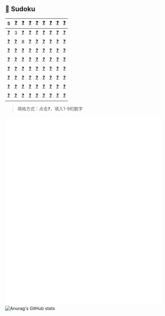 ## 🧩 Sudoku

| 5 | [❓](https://github.com/yunyinghua/yunyinghua/issues/new?title=sudoku%7Cset%7Cr1%7Cc2%7C) | [❓](https://github.com/yunyinghua/yunyinghua/issues/new?title=sudoku%7Cset%7Cr1%7Cc3%7C) | [❓](https://github.com/yunyinghua/yunyinghua/issues/new?title=sudoku%7Cset%7Cr1%7Cc4%7C) | [❓](https://github.com/yunyinghua/yunyinghua/issues/new?title=sudoku%7Cset%7Cr1%7Cc5%7C) | [❓](https://github.com/yunyinghua/yunyinghua/issues/new?title=sudoku%7Cset%7Cr1%7Cc6%7C) | [❓](https://github.com/yunyinghua/yunyinghua/issues/new?title=sudoku%7Cset%7Cr1%7Cc7%7C) | [❓](https://github.com/yunyinghua/yunyinghua/issues/new?title=sudoku%7Cset%7Cr1%7Cc8%7C) | [❓](https://github.com/yunyinghua/yunyinghua/issues/new?title=sudoku%7Cset%7Cr1%7Cc9%7C) |  
|---|---|---|---|---|---|---|---|---|  
| [❓](https://github.com/yunyinghua/yunyinghua/issues/new?title=sudoku%7Cset%7Cr2%7Cc1%7C) | 3 | [❓](https://github.com/yunyinghua/yunyinghua/issues/new?title=sudoku%7Cset%7Cr2%7Cc3%7C) | [❓](https://github.com/yunyinghua/yunyinghua/issues/new?title=sudoku%7Cset%7Cr2%7Cc4%7C) | [❓](https://github.com/yunyinghua/yunyinghua/issues/new?title=sudoku%7Cset%7Cr2%7Cc5%7C) | [❓](https://github.com/yunyinghua/yunyinghua/issues/new?title=sudoku%7Cset%7Cr2%7Cc6%7C) | [❓](https://github.com/yunyinghua/yunyinghua/issues/new?title=sudoku%7Cset%7Cr2%7Cc7%7C) | [❓](https://github.com/yunyinghua/yunyinghua/issues/new?title=sudoku%7Cset%7Cr2%7Cc8%7C) | [❓](https://github.com/yunyinghua/yunyinghua/issues/new?title=sudoku%7Cset%7Cr2%7Cc9%7C) |
| [❓](https://github.com/yunyinghua/yunyinghua/issues/new?title=sudoku%7Cset%7Cr3%7Cc1%7C) | [❓](https://github.com/yunyinghua/yunyinghua/issues/new?title=sudoku%7Cset%7Cr3%7Cc2%7C) | 8 | [❓](https://github.com/yunyinghua/yunyinghua/issues/new?title=sudoku%7Cset%7Cr3%7Cc4%7C) | [❓](https://github.com/yunyinghua/yunyinghua/issues/new?title=sudoku%7Cset%7Cr3%7Cc5%7C) | [❓](https://github.com/yunyinghua/yunyinghua/issues/new?title=sudoku%7Cset%7Cr3%7Cc6%7C) | [❓](https://github.com/yunyinghua/yunyinghua/issues/new?title=sudoku%7Cset%7Cr3%7Cc7%7C) | [❓](https://github.com/yunyinghua/yunyinghua/issues/new?title=sudoku%7Cset%7Cr3%7Cc8%7C) | [❓](https://github.com/yunyinghua/yunyinghua/issues/new?title=sudoku%7Cset%7Cr3%7Cc9%7C) |
| [❓](https://github.com/yunyinghua/yunyinghua/issues/new?title=sudoku%7Cset%7Cr4%7Cc1%7C) | [❓](https://github.com/yunyinghua/yunyinghua/issues/new?title=sudoku%7Cset%7Cr4%7Cc2%7C) | [❓](https://github.com/yunyinghua/yunyinghua/issues/new?title=sudoku%7Cset%7Cr4%7Cc3%7C) | [❓](https://github.com/yunyinghua/yunyinghua/issues/new?title=sudoku%7Cset%7Cr4%7Cc4%7C) | [❓](https://github.com/yunyinghua/yunyinghua/issues/new?title=sudoku%7Cset%7Cr4%7Cc5%7C) | [❓](https://github.com/yunyinghua/yunyinghua/issues/new?title=sudoku%7Cset%7Cr4%7Cc6%7C) | [❓](https://github.com/yunyinghua/yunyinghua/issues/new?title=sudoku%7Cset%7Cr4%7Cc7%7C) | [❓](https://github.com/yunyinghua/yunyinghua/issues/new?title=sudoku%7Cset%7Cr4%7Cc8%7C) | [❓](https://github.com/yunyinghua/yunyinghua/issues/new?title=sudoku%7Cset%7Cr4%7Cc9%7C) |
| [❓](https://github.com/yunyinghua/yunyinghua/issues/new?title=sudoku%7Cset%7Cr5%7Cc1%7C) | [❓](https://github.com/yunyinghua/yunyinghua/issues/new?title=sudoku%7Cset%7Cr5%7Cc2%7C) | [❓](https://github.com/yunyinghua/yunyinghua/issues/new?title=sudoku%7Cset%7Cr5%7Cc3%7C) | [❓](https://github.com/yunyinghua/yunyinghua/issues/new?title=sudoku%7Cset%7Cr5%7Cc4%7C) | [❓](https://github.com/yunyinghua/yunyinghua/issues/new?title=sudoku%7Cset%7Cr5%7Cc5%7C) | [❓](https://github.com/yunyinghua/yunyinghua/issues/new?title=sudoku%7Cset%7Cr5%7Cc6%7C) | [❓](https://github.com/yunyinghua/yunyinghua/issues/new?title=sudoku%7Cset%7Cr5%7Cc7%7C) | [❓](https://github.com/yunyinghua/yunyinghua/issues/new?title=sudoku%7Cset%7Cr5%7Cc8%7C) | [❓](https://github.com/yunyinghua/yunyinghua/issues/new?title=sudoku%7Cset%7Cr5%7Cc9%7C) |
| [❓](https://github.com/yunyinghua/yunyinghua/issues/new?title=sudoku%7Cset%7Cr6%7Cc1%7C) | [❓](https://github.com/yunyinghua/yunyinghua/issues/new?title=sudoku%7Cset%7Cr6%7Cc2%7C) | [❓](https://github.com/yunyinghua/yunyinghua/issues/new?title=sudoku%7Cset%7Cr6%7Cc3%7C) | [❓](https://github.com/yunyinghua/yunyinghua/issues/new?title=sudoku%7Cset%7Cr6%7Cc4%7C) | [❓](https://github.com/yunyinghua/yunyinghua/issues/new?title=sudoku%7Cset%7Cr6%7Cc5%7C) | [❓](https://github.com/yunyinghua/yunyinghua/issues/new?title=sudoku%7Cset%7Cr6%7Cc6%7C) | [❓](https://github.com/yunyinghua/yunyinghua/issues/new?title=sudoku%7Cset%7Cr6%7Cc7%7C) | [❓](https://github.com/yunyinghua/yunyinghua/issues/new?title=sudoku%7Cset%7Cr6%7Cc8%7C) | [❓](https://github.com/yunyinghua/yunyinghua/issues/new?title=sudoku%7Cset%7Cr6%7Cc9%7C) |
| [❓](https://github.com/yunyinghua/yunyinghua/issues/new?title=sudoku%7Cset%7Cr7%7Cc1%7C) | [❓](https://github.com/yunyinghua/yunyinghua/issues/new?title=sudoku%7Cset%7Cr7%7Cc2%7C) | [❓](https://github.com/yunyinghua/yunyinghua/issues/new?title=sudoku%7Cset%7Cr7%7Cc3%7C) | [❓](https://github.com/yunyinghua/yunyinghua/issues/new?title=sudoku%7Cset%7Cr7%7Cc4%7C) | [❓](https://github.com/yunyinghua/yunyinghua/issues/new?title=sudoku%7Cset%7Cr7%7Cc5%7C) | [❓](https://github.com/yunyinghua/yunyinghua/issues/new?title=sudoku%7Cset%7Cr7%7Cc6%7C) | [❓](https://github.com/yunyinghua/yunyinghua/issues/new?title=sudoku%7Cset%7Cr7%7Cc7%7C) | [❓](https://github.com/yunyinghua/yunyinghua/issues/new?title=sudoku%7Cset%7Cr7%7Cc8%7C) | [❓](https://github.com/yunyinghua/yunyinghua/issues/new?title=sudoku%7Cset%7Cr7%7Cc9%7C) |
| [❓](https://github.com/yunyinghua/yunyinghua/issues/new?title=sudoku%7Cset%7Cr8%7Cc1%7C) | [❓](https://github.com/yunyinghua/yunyinghua/issues/new?title=sudoku%7Cset%7Cr8%7Cc2%7C) | [❓](https://github.com/yunyinghua/yunyinghua/issues/new?title=sudoku%7Cset%7Cr8%7Cc3%7C) | [❓](https://github.com/yunyinghua/yunyinghua/issues/new?title=sudoku%7Cset%7Cr8%7Cc4%7C) | [❓](https://github.com/yunyinghua/yunyinghua/issues/new?title=sudoku%7Cset%7Cr8%7Cc5%7C) | [❓](https://github.com/yunyinghua/yunyinghua/issues/new?title=sudoku%7Cset%7Cr8%7Cc6%7C) | [❓](https://github.com/yunyinghua/yunyinghua/issues/new?title=sudoku%7Cset%7Cr8%7Cc7%7C) | [❓](https://github.com/yunyinghua/yunyinghua/issues/new?title=sudoku%7Cset%7Cr8%7Cc8%7C) | [❓](https://github.com/yunyinghua/yunyinghua/issues/new?title=sudoku%7Cset%7Cr8%7Cc9%7C) |
| [❓](https://github.com/yunyinghua/yunyinghua/issues/new?title=sudoku%7Cset%7Cr9%7Cc1%7C) | [❓](https://github.com/yunyinghua/yunyinghua/issues/new?title=sudoku%7Cset%7Cr9%7Cc2%7C) | [❓](https://github.com/yunyinghua/yunyinghua/issues/new?title=sudoku%7Cset%7Cr9%7Cc3%7C) | [❓](https://github.com/yunyinghua/yunyinghua/issues/new?title=sudoku%7Cset%7Cr9%7Cc4%7C) | [❓](https://github.com/yunyinghua/yunyinghua/issues/new?title=sudoku%7Cset%7Cr9%7Cc5%7C) | [❓](https://github.com/yunyinghua/yunyinghua/issues/new?title=sudoku%7Cset%7Cr9%7Cc6%7C) | [❓](https://github.com/yunyinghua/yunyinghua/issues/new?title=sudoku%7Cset%7Cr9%7Cc7%7C) | [❓](https://github.com/yunyinghua/yunyinghua/issues/new?title=sudoku%7Cset%7Cr9%7Cc8%7C) | [❓](https://github.com/yunyinghua/yunyinghua/issues/new?title=sudoku%7Cset%7Cr9%7Cc9%7C) |

 


> 填格方式：点击❓，填入1-9的数字

![Metrics](/github-metrics.svg)  
![Anurag's GitHub stats](https://github-readme-stats.vercel.app/api?username=yunyinghua&show_icons=true&theme=tokyonight)
